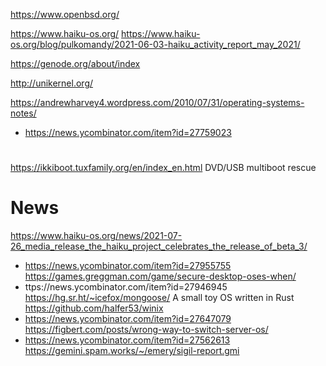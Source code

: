 https://www.openbsd.org/

https://www.haiku-os.org/
https://www.haiku-os.org/blog/pulkomandy/2021-06-03-haiku_activity_report_may_2021/

https://genode.org/about/index

http://unikernel.org/

https://andrewharvey4.wordpress.com/2010/07/31/operating-systems-notes/
* https://news.ycombinator.com/item?id=27759023

#
https://ikkiboot.tuxfamily.org/en/index_en.html DVD/USB multiboot rescue

# News
https://www.haiku-os.org/news/2021-07-26_media_release_the_haiku_project_celebrates_the_release_of_beta_3/
* https://news.ycombinator.com/item?id=27955755
https://games.greggman.com/game/secure-desktop-oses-when/
* ttps://news.ycombinator.com/item?id=27946945
https://hg.sr.ht/~icefox/mongoose/ A small toy OS written in Rust
https://github.com/halfer53/winix
* https://news.ycombinator.com/item?id=27647079
https://figbert.com/posts/wrong-way-to-switch-server-os/
* https://news.ycombinator.com/item?id=27562613
https://gemini.spam.works/~/emery/sigil-report.gmi